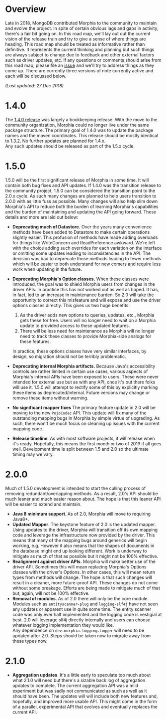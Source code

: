 # Overview

Late in 2018, MongoDB contributed Morphia to the community to maintain and evolve the project.  In spite of certain obvious lags 
and gaps in activity, there's a fair bit going on.  In this road map, we'll lay out out the current vision of the release train and try 
to give a sense of where things are heading.  This road map should be treated as informative rather than definitive.  It represents the 
current thinking and planning but such things are always subject to change due to feedback and other external factors such as driver 
updates, etc.  If any questions or comments should arise from this road map, please file an 
 [issue](https://github.com/MorphiaOrg/morphia/issues) and we'll try to address things as they come up.  There are currently three 
 versions of note currently active and each will be discussed below.

_(Last updated:  27 Dec 2018)_

# 1.4.0

The [1.4.0 release](https://github.com/MorphiaOrg/morphia/releases/tag/r1.4.0) was largely a bookkeeping release.  With the move to the 
community organization, Morphia could no longer live under the same package structure.  The primary goal of 1.4.0 was to update the 
package names and the maven coordinates.  This release should be mostly identical to 1.3.2.  No further updates are planned for 1.4.x.  
Any such updates should be released as part of the 1.5.x cycle.

# 1.5.0

1.5.0 will be the first significant release of Morphia in some time.  It will contain both bug fixes and API updates.  If 1.4.0 was the 
transition release to the community project, 1.5.0 can be considered the transition point to the 2.0.x cycle.  As such many changes are 
planned to help users transition to 2.0.0 with as little fuss as possible.  Many changes will also help slim down Morphia's API to 
reduce both the burden of learning Morphia's capabilities and the burden of maintaining and updating the API going forward.  These 
details and more are laid out below:

* **Deprecating much of Datastore.**  Over the years many convenience methods have been added to Datastore to make certain operations 
slightly easier.  This profusion of methods have made adding overloads for things like WriteConcern and ReadPreference awkward.  We're 
left with the choice adding such overrides for each variation on the interface or omitting some updates leading to inconsistencies in 
the API.  The decision was bad to deprecate those methods leading to fewer methods which will be easier to both understand for new 
comers and require less work when updating in the future.
* **Deprecating Morphia's Option classes.**  When these classes were introduced, the goal was to shield Morphia users from changes in the 
driver APIs.  In practice this has not worked out as well as hoped.  It has, in fact, led to an increase in maintenance burden.  So 2.0 
will take the opportunity to correct this misfeature and will expose and use the driver options classes directly.  This gives us two 
huge benefits:
    1.  As the driver adds new options to queries, updates, etc., Morphia gets these for free.  Users will no longer need to wait on a 
    Morphia update to provided access to these updated features.
    2. There will be less need for maintenance as Morphia will no longer need to track these classes to provide Morphia-side analogs for
     these features.

  In practice, these options classes have very similar interfaces, by design, so migration should not be terribly problematic.
* **Deprecating internal Morphia artifacts.**  Because Java's accessibility controls are rather limited in certain use cases, various 
aspects of Morphia's internal APIs have been exposed to users.  These were never intended for external use but as with any API, once 
it's out there folks will use it.  1.5.0 will attempt to rectify some of this by explicitly marking these items as deprecated/internal. 
 Future versions may change or remove these items without warning.
* **No significant mapper fixes**  The primary feature update in 2.0 will be moving to the new `PojoCodec` API.  This update will fix many
 of the outstanding mapping bugs in Morphia by simple virtue of upgrading.  As such, there won't be much focus on cleaning up issues 
 with the current mapping code.
* **Release timeline**.  As with most software projects, it will release when it's ready.    Hopefully, this means the first month or two 
of 2019 if all goes well.  Development time is split between 1.5 and 2.0 so the ultimate timing may we vary.

# 2.0.0

Much of 1.5.0 development is intended to start the culling process of removing redundant/overlapping methods.  As a result, 2.0's API 
should be much leaner and much easier reason about.  The hope is that this leaner API will be easier to extend and maintain.
* **Java 8 minimum support**.  As of 2.0, Morphia will move to requiring Java8+.
* **Updated Mapper**.  The keystone feature of 2.0 is the updated mapper.  Using updates to the driver, Morphia will transition off its 
own mapping code and leverage the infrastructure now provided by the driver.  This means that many of the mapping bugs around generics 
will begin working, e.g.  However it also means that the shapes of documents in the database might end up looking different.  Work is 
underway to mitigate as much of that as possible but it might not be 100% effective.
* **Realignment against driver APIs.** Morphia will make better use of the driver API.  Sometimes this will mean replacing Morphia's 
Options classes with the driver's Options.  In other cases, this will mean return types from methods will change.  The hope is that such
 changes will result in a cleaner, more future-proof API.  These changes do not come without some breakage.  Efforts are being made to 
 mitigate much of that but, again, will not be 100% effective.
* **Removal of modules**.  As of 2.0 there will only be the core module.  Modules such as `entityscanner-plug` and `logging-slf4j` have 
not seen any updates or apparent use in quite some time.  The entity scanner code was only ever half implemented and the logging code is 
vestigial at best.  2.0 will leverage slf4j directly internally and users can choose whatever logging implementation they would like.  
Any dependence on `dev.morphia.logging.Logger` will need to be updated after 2.0.  Steps should be taken now to migrate away from these 
types now.  

# 2.1.0

* **Aggregation updates**.  It's a little early to speculate too much about what 2.1.0 will need but there's a sizable back log of 
aggregation updates to complete.  The current aggregation API was a mild experiment but was sadly not communicated as such as well as it
 should have been.  The updates will will include both new features and, hopefully, and improved more usable API.  This might come in 
 the form of a parallel, experimental API that evolves and eventually replaces the current API.
